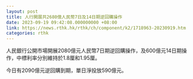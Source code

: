 ```yaml
---
layout: post
title: 人行開展共2680億人民幣7日及14日期逆回購操作
date: 2023-09-19 09:42:08.000000000 +08:00
link: https://news.rthk.hk/rthk/ch/component/k2/1718963-20230919.htm
categories: rthk
---
```


人民銀行公開市場開展2080億元人民幣7日期逆回購操作，及600億元14日期操作，中標利率分別維持於1.8厘和1.95厘。

今日有2090億元逆回購到期，單日淨投放590億元。
